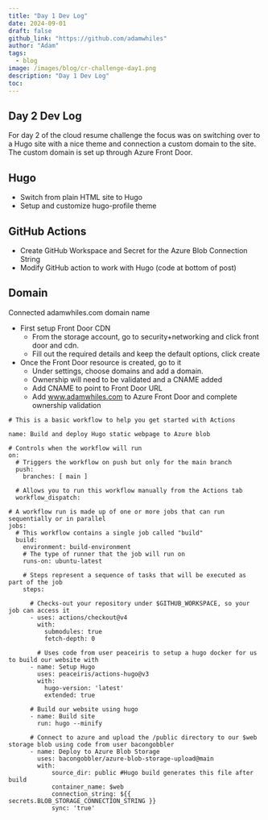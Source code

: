 ```yaml
---
title: "Day 1 Dev Log"
date: 2024-09-01
draft: false
github_link: "https://github.com/adamwhiles"
author: "Adam"
tags:
  - blog
image: /images/blog/cr-challenge-day1.png
description: "Day 1 Dev Log"
toc:
---
```


## Day 2 Dev Log
For day 2 of the cloud resume challenge the focus was on switching over to a Hugo site with a nice theme and connection a custom domain to the site. The custom domain is set up through Azure Front Door.

## Hugo
- Switch from plain HTML site to Hugo
- Setup and customize hugo-profile theme

## GitHub Actions
- Create GitHub Workspace and Secret for the Azure Blob Connection String
- Modify GitHub action to work with Hugo (code at bottom of post)

## Domain
Connected adamwhiles.com domain name
- First setup Front Door CDN
	- From the storage account, go to security+networking and click front door and cdn.
	- Fill out the required details and keep the default options, click create
- Once the Front Door resource is created, go to it
	- Under settings, choose domains and add a domain.
	- Ownership will need to be validated and a CNAME added
	- Add CNAME to point to Front Door URL
	- Add www.adamwhiles.com to Azure Front Door and complete ownership validation

```
# This is a basic workflow to help you get started with Actions

name: Build and deploy Hugo static webpage to Azure blob

# Controls when the workflow will run
on:
  # Triggers the workflow on push but only for the main branch
  push:
    branches: [ main ]

  # Allows you to run this workflow manually from the Actions tab
  workflow_dispatch:

# A workflow run is made up of one or more jobs that can run sequentially or in parallel
jobs:
  # This workflow contains a single job called "build"
  build:
    environment: build-environment
    # The type of runner that the job will run on
    runs-on: ubuntu-latest

    # Steps represent a sequence of tasks that will be executed as part of the job
    steps:

      # Checks-out your repository under $GITHUB_WORKSPACE, so your job can access it
      - uses: actions/checkout@v4
        with:
          submodules: true
          fetch-depth: 0
    
        # Uses code from user peaceiris to setup a hugo docker for us to build our website with
      - name: Setup Hugo
        uses: peaceiris/actions-hugo@v3
        with:
          hugo-version: 'latest'
          extended: true

      # Build our website using hugo
      - name: Build site
        run: hugo --minify

      # Connect to azure and upload the /public directory to our $web storage blob using code from user bacongobbler
      - name: Deploy to Azure Blob Storage
        uses: bacongobbler/azure-blob-storage-upload@main
        with:
            source_dir: public #Hugo build generates this file after build
            container_name: $web
            connection_string: ${{ secrets.BLOB_STORAGE_CONNECTION_STRING }}
            sync: 'true'
  ```